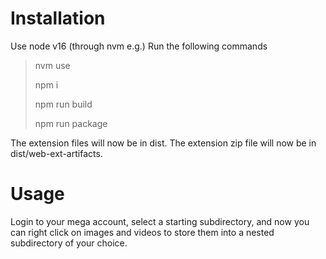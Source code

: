 # Installation

Use node v16 (through nvm e.g.)
Run the following commands

> nvm use
>
> npm i
>
> npm run build
>
> npm run package

The extension files will now be in dist.
The extension zip file will now be in dist/web-ext-artifacts.

# Usage

Login to your mega account, select a starting subdirectory, and now you can right click on images and videos to store them into a nested subdirectory of your choice.
